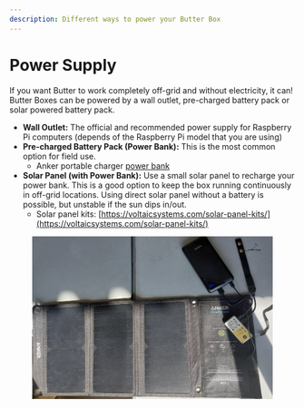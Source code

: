 ```yaml
---
description: Different ways to power your Butter Box
---
```


# Power Supply

If you want Butter to work completely off-grid and without electricity, it can! Butter Boxes can be powered by a wall outlet, pre-charged battery pack or solar powered battery pack.

* **Wall Outlet:** The official and recommended power supply for Raspberry Pi computers (depends of the Raspberry Pi model that you are using)
* **Pre-charged Battery Pack (Power Bank):** This is the most common option for field use.
  * Anker portable charger [power bank](https://www.amazon.com/Anker-Portable-PowerCore-High-Speed-Charging/dp/B09VXF29RM/ref=sr_1_6?crid=30EJM6E540GE6\&dib=eyJ2IjoiMSJ9.cMM86su3KXjp8lN7z7mvmL1HERSowjwoegVu1E_8xhH-Pl38rDD2hEv21fVqk-w2eogpdZGsfiLn_V8ij-PvaRw3RDBdv9-NTKTFqGOUj6IZJKMdbeUjGkgBFVFdZvyOkBFF6kau0uJIE-rRQyseWiNNPxZwan-29xuz2_f643gTOfOzERBuVK2cDdpm91rPdVsRl3dKy6iR1K7qkYW5YGTtYpaZWriYGWOovD2CcVA.SogXwrCYRlPyAkf0wzwye8_-ZdVw-Fi0EcM5vcr7ESk\&dib_tag=se\&keywords=anker%2Bpower%2Bbank%2Bbattery%2Bpack%2Bwhite\&qid=1756265405\&sprefix=anker%2Bpower%2Bbank%2Bbattery%2Bpack%2Bwhit%2Caps%2C154\&sr=8-6\&th=1)&#x20;
* **Solar Panel (with Power Bank):** Use a small solar panel to recharge your power bank. This is a good option to keep the box running continuously in off-grid locations. Using direct solar panel without a battery is possible, but unstable if the sun dips in/out.
  * Solar panel kits: [https://voltaicsystems.com/solar-panel-kits/](https://voltaicsystems.com/solar-panel-kits/)

<figure><img src="../.gitbook/assets/Screenshot 2025-07-31 at 10.55.41 PM.png" alt=""><figcaption></figcaption></figure>
